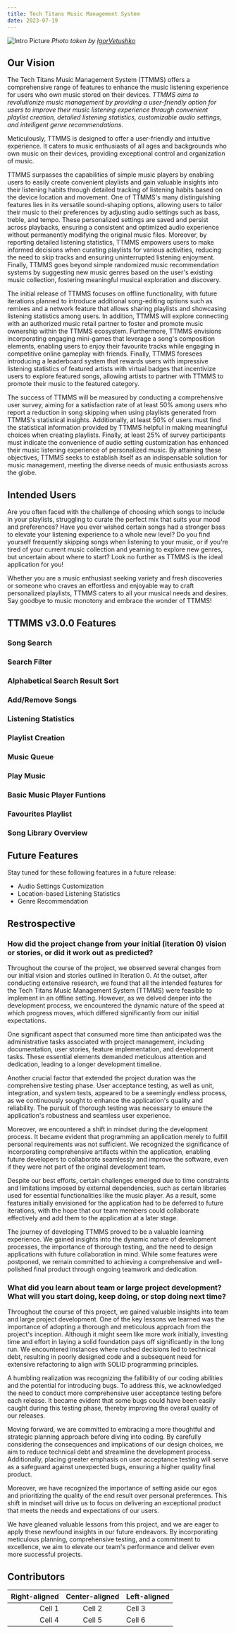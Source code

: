 ```yaml
---
title: Tech Titans Music Management System
date: 2023-07-19
---
```



![Intro Picture](https://raw.githubusercontent.com/TechTitans-UofM/techtitans-uofm.github.io/main/assets/stock-photo-happy-man-listening-music-headphones.jpg)
*Photo taken by [IgorVetushko](https://create.vista.com/portfolio-photos/12982378/)*

## Our Vision
The Tech Titans Music Management System (TTMMS) offers a comprehensive range of features to enhance the music listening experience for users who own music stored on their devices. *TTMMS aims to revolutionize music management by providing a user-friendly option for users to improve their music listening experience through convenient playlist creation, detailed listening statistics, customizable audio settings, and intelligent genre recommendations*.

Meticulously, TTMMS is designed to offer a user-friendly and intuitive experience. It caters to music enthusiasts of all ages and backgrounds who own music on their devices, providing exceptional control and organization of music.

TTMMS surpasses the capabilities of simple music players by enabling users to easily create convenient playlists and gain valuable insights into their listening habits through detailed tracking of listening habits based on the device location and movement. One of TTMMS's many distinguishing features lies in its versatile sound-shaping options, allowing users to tailor their music to their preferences by adjusting audio settings such as bass, treble, and tempo. These personalized settings are saved and persist across playbacks, ensuring a consistent and optimized audio experience without permanently modifying the original music files. Moreover, by reporting detailed listening statistics, TTMMS empowers users to make informed decisions when curating playlists for various activities, reducing the need to skip tracks and ensuring uninterrupted listening enjoyment. Finally, TTMMS goes beyond simple randomized music recommendation systems by suggesting new music genres based on the user's existing music collection, fostering meaningful musical exploration and discovery.

The initial release of TTMMS focuses on offline functionality, with future iterations planned to introduce additional song-editing options such as remixes and a network feature that allows sharing playlists and showcasing listening statistics among users. In addition, TTMMS will explore connecting with an authorized music retail partner to foster and promote music ownership within the TTMMS ecosystem. Furthermore, TTMMS envisions incorporating engaging mini-games that leverage a song's composition elements, enabling users to enjoy their favourite tracks while engaging in competitive online gameplay with friends. Finally, TTMMS foresees introducing a leaderboard system that rewards users with impressive listening statistics of featured artists with virtual badges that incentivize users to explore featured songs, allowing artists to partner with TTMMS to promote their music to the featured category.

The success of TTMMS will be measured by conducting a comprehensive user survey, aiming for a satisfaction rate of at least 50% among users who report a reduction in song skipping when using playlists generated from TTMMS's statistical insights. Additionally, at least 50% of users must find the statistical information provided by TTMMS helpful in making meaningful choices when creating playlists. Finally, at least 25% of survey participants must indicate the convenience of audio setting customization has enhanced their music listening experience of personalized music. By attaining these objectives, TTMMS seeks to establish itself as an indispensable solution for music management, meeting the diverse needs of music enthusiasts across the globe.

## Intended Users
Are you often faced with the challenge of choosing which songs to include in your playlists, struggling to curate the perfect mix that suits your mood and preferences?  Have you ever wished certain songs had a stronger bass to elevate your listening experience to a whole new level?  Do you find yourself frequently skipping songs when listening to your music, or if you're tired of your current music collection and yearning to explore new genres, but uncertain about where to start?  Look no further as TTMMS is the ideal application for you!

Whether you are a music enthusiast seeking variety and fresh discoveries or someone who craves an effortless and enjoyable way to craft personalized playlists, TTMMS caters to all your musical needs and desires. Say goodbye to music monotony and embrace the wonder of TTMMS!

## TTMMS v3.0.0 Features

### Song Search

### Search Filter

### Alphabetical Search Result Sort

### Add/Remove Songs

### Listening Statistics

### Playlist Creation

### Music Queue

### Play Music

### Basic Music Player Funtions

### Favourites Playlist

### Song Library Overview

## Future Features

Stay tuned for these following features in a future release:

- Audio Settings Customization
- Location-based Listening Statistics
- Genre Recommendation


## Restrospective

### How did the project change from your initial (iteration 0) vision or stories, or did it work out as predicted?

Throughout the course of the project, we observed several changes from our initial vision and stories outlined in Iteration 0. At the outset, after conducting extensive research, we found that all the intended features for the Tech Titans Music Management System (TTMMS) were feasible to implement in an offline setting. However, as we delved deeper into the development process, we encountered the dynamic nature of the speed at which progress moves, which differed significantly from our initial expectations.

One significant aspect that consumed more time than anticipated was the administrative tasks associated with project management, including documentation, user stories, feature implementation, and development tasks. These essential elements demanded meticulous attention and dedication, leading to a longer development timeline.

Another crucial factor that extended the project duration was the comprehensive testing phase. User acceptance testing, as well as unit, integration, and system tests, appeared to be a seemingly endless process, as we continuously sought to enhance the application's quality and reliability. The pursuit of thorough testing was necessary to ensure the application's robustness and seamless user experience.

Moreover, we encountered a shift in mindset during the development process. It became evident that programming an application merely to fulfill personal requirements was not sufficient. We recognized the significance of incorporating comprehensive artifacts within the application, enabling future developers to collaborate seamlessly and improve the software, even if they were not part of the original development team.

Despite our best efforts, certain challenges emerged due to time constraints and limitations imposed by external dependencies, such as certain libraries used for essential functionalities like the music player. As a result, some features initially envisioned for the application had to be deferred to future iterations, with the hope that our team members could collaborate effectively and add them to the application at a later stage.

The journey of developing TTMMS proved to be a valuable learning experience. We gained insights into the dynamic nature of development processes, the importance of thorough testing, and the need to design applications with future collaboration in mind. While some features were postponed, we remain committed to achieving a comprehensive and well-polished final product through ongoing teamwork and dedication.

### What did you learn about team or large project development? What will you start doing, keep doing, or stop doing next time?

Throughout the course of this project, we gained valuable insights into team and large project development. One of the key lessons we learned was the importance of adopting a thorough and meticulous approach from the project's inception. Although it might seem like more work initially, investing time and effort in laying a solid foundation pays off significantly in the long run. We encountered instances where rushed decisions led to technical debt, resulting in poorly designed code and a subsequent need for extensive refactoring to align with SOLID programming principles.

A humbling realization was recognizing the fallibility of our coding abilities and the potential for introducing bugs. To address this, we acknowledged the need to conduct more comprehensive user acceptance testing before each release. It became evident that some bugs could have been easily caught during this testing phase, thereby improving the overall quality of our releases.

Moving forward, we are committed to embracing a more thoughtful and strategic planning approach before diving into coding. By carefully considering the consequences and implications of our design choices, we aim to reduce technical debt and streamline the development process. Additionally, placing greater emphasis on user acceptance testing will serve as a safeguard against unexpected bugs, ensuring a higher quality final product.

Moreover, we have recognized the importance of setting aside our egos and prioritizing the quality of the end result over personal preferences. This shift in mindset will drive us to focus on delivering an exceptional product that meets the needs and expectations of our users.

We have gleaned valuable lessons from this project, and we are eager to apply these newfound insights in our future endeavors. By incorporating meticulous planning, comprehensive testing, and a commitment to excellence, we aim to elevate our team's performance and deliver even more successful projects.

## Contributors

| Right-aligned | Center-aligned | Left-aligned |
| -------------:|:--------------:|:------------ |
|   Cell 1      |    Cell 2      | Cell 3       |
|   Cell 4      |    Cell 5      | Cell 6       |